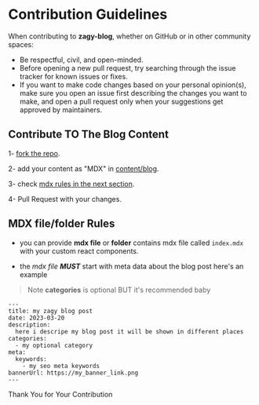 # Contribution Guidelines

When contributing to **zagy-blog**, whether on GitHub or in other community spaces:

- Be respectful, civil, and open-minded.
- Before opening a new pull request, try searching through the issue tracker for known issues or fixes.
- If you want to make code changes based on your personal opinion(s), make sure you open an issue first describing the changes you want to make, and open a pull request only when your suggestions get approved by maintainers.

## Contribute TO The Blog Content

1- [fork the repo](https://github.com/The-Zagy/zagy-blog/fork).

2- add your content as "MDX" in [content/blog](./content/blog/).

3- check [mdx rules in the next section](#mdx-filefolder-rules).

4- Pull Request with your changes.

## MDX file/folder Rules

- you can provide **mdx file** or **folder** contains mdx file called `index.mdx` with your custom react components.

- the *mdx file* ***MUST*** start with meta data about the blog post here's an example

> Note **categories** is optional BUT it's recommended baby

``` mdx
---
title: my zagy blog post 
date: 2023-03-20
description:
  here i descripe my blog post it will be shown in different places
categories:
  - my optional category
meta:
  keywords:
    - my seo meta keywords
bannerUrl: https://my_banner_link.png
---
```

Thank You for Your Contribution
